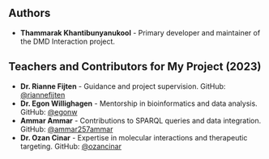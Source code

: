 ## Authors

- **Thammarak Khantibunyanukool** - Primary developer and maintainer of the DMD Interaction project.

## Teachers and Contributors for My Project (2023)

- **Dr. Rianne Fijten** - Guidance and project supervision. GitHub: [@riannefijten](https://github.com/riannefijten)
- **Dr. Egon Willighagen** - Mentorship in bioinformatics and data analysis. GitHub: [@egonw](https://github.com/egonw)
- **Ammar Ammar** - Contributions to SPARQL queries and data integration. GitHub: [@ammar257ammar](https://github.com/ammar257ammar)
- **Dr. Ozan Cinar** - Expertise in molecular interactions and therapeutic targeting. GitHub: [@ozancinar](https://github.com/ozancinar)
